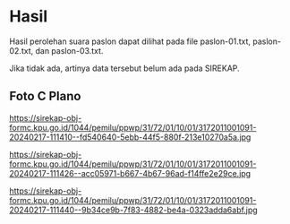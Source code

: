 # Hasil

Hasil perolehan suara paslon dapat dilihat pada file paslon-01.txt, paslon-02.txt, dan paslon-03.txt.

Jika tidak ada, artinya data tersebut belum ada pada SIREKAP.

## Foto C Plano

https://sirekap-obj-formc.kpu.go.id/1044/pemilu/ppwp/31/72/01/10/01/3172011001091-20240217-111410--fd540640-5ebb-44f5-880f-213e10270a5a.jpg

https://sirekap-obj-formc.kpu.go.id/1044/pemilu/ppwp/31/72/01/10/01/3172011001091-20240217-111426--acc05971-b667-4b67-96ad-f14ffe2e29ce.jpg

https://sirekap-obj-formc.kpu.go.id/1044/pemilu/ppwp/31/72/01/10/01/3172011001091-20240217-111440--9b34ce9b-7f83-4882-be4a-0323adda6abf.jpg
